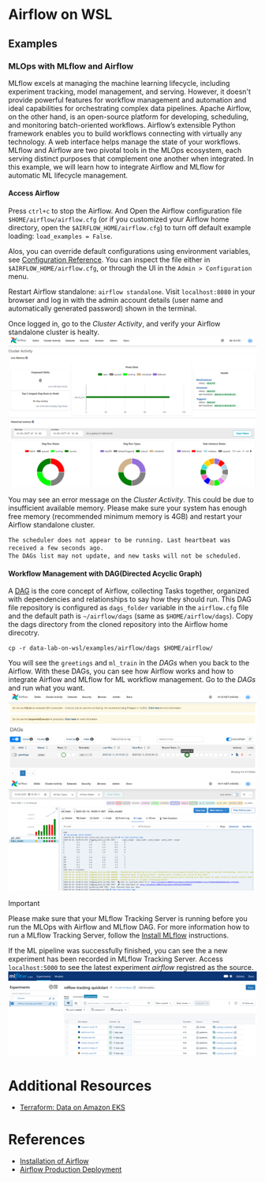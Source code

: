 # Airflow on WSL
## Examples
### MLOps with MLflow and Airflow
MLflow excels at managing the machine learning lifecycle, including experiment tracking, model management, and serving. However, it doesn't provide powerful features for workflow management and automation and ideal capabilities for orchestrating complex data pipelines. Apache Airflow, on the other hand, is an open-source platform for developing, scheduling, and monitoring batch-oriented workflows. Airflow’s extensible Python framework enables you to build workflows connecting with virtually any technology. A web interface helps manage the state of your workflows. MLflow and Airflow are two pivotal tools in the MLOps ecosystem, each serving distinct purposes that complement one another when integrated. In this example, we will learn how to integrate Airflow and MLflow for automatic ML lifecycle management.

#### Access Airflow
Press `ctrl+c` to stop the Airflow. And Open the Airflow configuration file `$HOME/airflow/airflow.cfg` (or if you customized your Airflow home directory, open the `$AIRFLOW_HOME/airflow.cfg`) to turn off default example loading: `load_examples = False`.

Alos, you can override default configurations using environment variables, see [Configuration Reference](https://airflow.apache.org/docs/apache-airflow/stable/configurations-ref.html). You can inspect the file either in `$AIRFLOW_HOME/airflow.cfg`, or through the UI in the `Admin > Configuration` menu.

Restart Airflow standalone: `airflow standalone`. Visit `localhost:8080` in your browser and log in with the admin account details (user name and automatically generated password) shown in the terminal.

Once logged in, go to the *Cluster Activity*, and verify your Airflow standalone cluster is healty.
![wsl-airflow-cluster-status](../../images/wsl-airflow-cluster-status.png)

You may see an error message on the *Cluster Activity*. This could be due to insufficient available memory. Please make sure your system has enough free memory (recommended minimum memory is 4GB) and restart your Airflow standalone cluster.
```
The scheduler does not appear to be running. Last heartbeat was received a few seconds ago.
The DAGs list may not update, and new tasks will not be scheduled.
```

#### Workflow Management with DAG(Directed Acyclic Graph)
A [DAG](https://airflow.apache.org/docs/apache-airflow/stable/core-concepts/dags.html) is the core concept of Airflow, collecting Tasks together, organized with dependencies and relationships to say how they should run. This DAG file repository is configured as `dags_folder` variable in the `airflow.cfg` file and the default path is `~/airflow/dags` (same as `$HOME/airflow/dags`). Copy the dags directory from the cloned repository into the Airflow home direcotry.
```
cp -r data-lab-on-wsl/examples/airflow/dags $HOME/airflow/
```

You will see the `greetings` and `ml_train` in the *DAGs* when you back to the Airflow. With these DAGs, you can see how Airflow works and how to integrate Airflow and MLflow for ML workflow management. Go to the *DAGs* and run what you want.
![wsl-airflow-dag-list](../../images/wsl-airflow-dag-list.png)
![wsl-airflow-mlflow-dag](../../images/wsl-airflow-mlflow-dag.png)

> [!IMPORTANT]
> Please make sure that your MLflow Tracking Server is running before you run the MLOps with Airflow and MLflow DAG. For more information how to run a MLflow Tracking Server, follow the [Install MLflow](../jupyter/README.md#install-mlflow) instructions.

If the ML pipeline was successfully finished, you can see the a new experiment has been recorded in MLflow Tracking Server. Access `localhost:5000` to see the latest experiment *airflow* registred as the source.
![wsl-airflow-mlflow-exp](../../images/wsl-airflow-mlflow-exp.png)

# Additional Resources
- [Terraform: Data on Amazon EKS](https://github.com/Young-ook/terraform-aws-eks/tree/main/examples/data-ai)

# References
- [Installation of Airflow](https://airflow.apache.org/docs/apache-airflow/stable/installation/index.html)
- [Airflow Production Deployment](https://airflow.apache.org/docs/apache-airflow/stable/administration-and-deployment/production-deployment.html)
